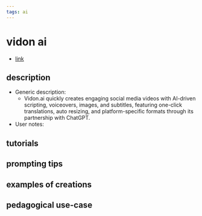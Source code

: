 ```yaml
---
tags: ai 
---
```



# vidon ai


* [link](https://www.vidon.ai/?via=ffmedia)

## description
* Generic description: 
    * Vidon.ai quickly creates engaging social media videos with AI-driven scripting, voiceovers, images, and subtitles, featuring one-click translations, auto resizing, and platform-specific formats through its partnership with ChatGPT.
* User notes:

## tutorials

## prompting tips

## examples of creations 

## pedagogical use-case 